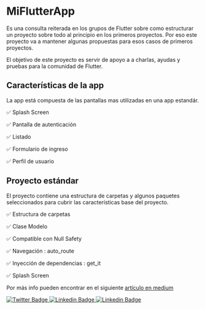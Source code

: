 # MiFlutterApp
 
Es una consulta reiterada en los grupos de Flutter sobre como estructurar un proyecto sobre todo 
al principio en los primeros proyectos. Por eso este proyecto va a mantener algunas propuestas 
para esos casos de primeros proyectos.

El objetivo de este proyecto es servir de apoyo a a charlas, ayudas y pruebas para la comunidad de Flutter.
 
 ## Características de la app
 La app está compuesta de las pantallas mas utilizadas en una app estandár.

:white_check_mark: Splash Screen

:white_check_mark: Pantalla de autenticación

:white_check_mark: Listado

:white_check_mark: Formulario de ingreso

:white_check_mark: Perfil de usuario



## Proyecto estándar
El proyecto contiene una estructura de carpetas y algunos paquetes seleccionados para cubrir las características base del proyecto.

  :white_check_mark: Estructura de carpetas
 
  :white_check_mark: Clase Modelo
  
  :white_check_mark: Compatible con Null Safety
 
  :white_check_mark: Navegación : auto_route

  :white_check_mark: Inyección de dependencias : get_it

  :white_check_mark: Splash Screen


Por más info pueden encontrar en el siguiente [artículo en medium](https://tinoper.medium.com/aplicaci%C3%B3n-flutter-elemental-fd9240b63a0)


<div id="badges">
   <a href="https://twitter.com/washsar">
    <img src="https://img.shields.io/badge/Twitter-blue?style=for-the-badge&logo=twitter&logoColor=white" alt="Twitter Badge"/>
   </a>
   <a href="https://tinoper.medium.com/">
    <img src="https://img.shields.io/badge/Medium-black?style=for-the-badge&logo=medium&logoColor=white" alt="Linkedin Badge"/>
   </a>
   <a href="https://www.linkedin.com/in/martin-peruchena-brunet/">
    <img src="https://img.shields.io/badge/LinkedIn-blue?style=for-the-badge&logo=linkedin&logoColor=white" alt="Linkedin Badge"/>
   </a>
</div>


